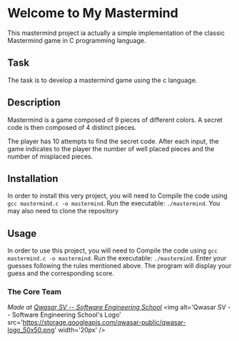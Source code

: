 # Welcome to My Mastermind
This mastermind project ia actually a simple implementation of the classic Mastermind game in C programming language.

## Task
The task is to develop a mastermind game using the c language.

## Description
Mastermind is a game composed of 9 pieces of different colors.
A secret code is then composed of 4 distinct pieces.

The player has 10 attempts to find the secret code.
After each input, the game indicates to the player the number of well placed pieces and the number of misplaced pieces.

## Installation
In order to install this very project, you will need to
 Compile the code using `gcc mastermind.c -o mastermind`.
 Run the executable: `./mastermind`.
 You may also need to clone the repository


## Usage
 In order to use this project, you will need to Compile the code using `gcc mastermind.c -o mastermind`.
 Run the executable: `./mastermind`.
 Enter your guesses following the rules mentioned above.
 The program will display your guess and the corresponding score.

### The Core Team


<span><i>Made at <a href='https://qwasar.io'>Qwasar SV -- Software Engineering School</a></i></span>
<span><img alt='Qwasar SV -- Software Engineering School's Logo' src='https://storage.googleapis.com/qwasar-public/qwasar-logo_50x50.png' width='20px' /></span>
